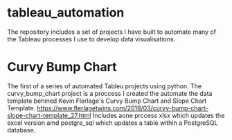# tableau_automation
The repository includes a set of projects I have built to automate many of the Tableau processes I use to develop data visualisations.

# Curvy Bump Chart
The first of a series of automated Tableu projects using python. The curvy_bump_chart project is a proccess I created the automate the data template behined Kevin Flerlage's Curvy Bump Chart and Slope Chart Template. https://www.flerlagetwins.com/2019/03/curvy-bump-chart-slope-chart-template_27.html Includes aone prccess xlsx which updates the excel version amd postgre_sql which updates a table within a PostgreSQL database.
